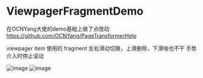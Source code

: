 # ViewpagerFragmentDemo

在OCNYang大佬的demo基础上做了点改动
https://github.com/OCNYang/PageTransformerHelp

viewpager item 使用的 fragment
左右滑动切换，上滑删除，下滑啥也不干
手势介入时停止滚动

![image](https://github.com/IWannaToBanana/ViewpagerFragmentDemo/tree/master/gif/20200531_150936.gif)
![image](https://github.com/IWannaToBanana/ViewpagerFragmentDemo/tree/master/gif/20200531_151426.gif)
